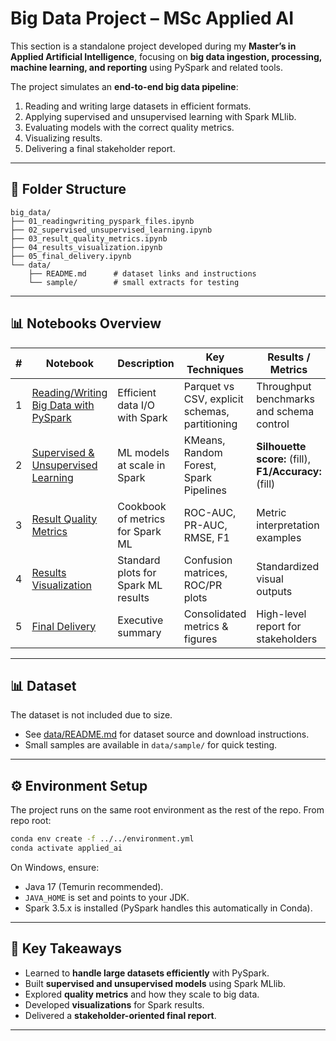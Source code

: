 # Big Data Project – MSc Applied AI

This section is a standalone project developed during my **Master’s in Applied Artificial Intelligence**, focusing on **big data ingestion, processing, machine learning, and reporting** using PySpark and related tools.  

The project simulates an **end-to-end big data pipeline**:  
1. Reading and writing large datasets in efficient formats.  
2. Applying supervised and unsupervised learning with Spark MLlib.  
3. Evaluating models with the correct quality metrics.  
4. Visualizing results.  
5. Delivering a final stakeholder report.  

---

## 📂 Folder Structure

```
big_data/
├── 01_readingwriting_pyspark_files.ipynb
├── 02_supervised_unsupervised_learning.ipynb
├── 03_result_quality_metrics.ipynb
├── 04_results_visualization.ipynb
├── 05_final_delivery.ipynb
└── data/
    ├── README.md      # dataset links and instructions
    └── sample/        # small extracts for testing
```

---

## 📊 Notebooks Overview

| # | Notebook | Description | Key Techniques | Results / Metrics |
|---|----------|-------------|----------------|------------------|
| 1 | [Reading/Writing Big Data with PySpark](01_readingwriting_pyspark_files.ipynb) | Efficient data I/O with Spark | Parquet vs CSV, explicit schemas, partitioning | Throughput benchmarks and schema control |
| 2 | [Supervised & Unsupervised Learning](02_supervised_unsupervised_learning.ipynb) | ML models at scale in Spark | KMeans, Random Forest, Spark Pipelines | **Silhouette score:** (fill), **F1/Accuracy:** (fill) |
| 3 | [Result Quality Metrics](03_result_quality_metrics.ipynb) | Cookbook of metrics for Spark ML | ROC-AUC, PR-AUC, RMSE, F1 | Metric interpretation examples |
| 4 | [Results Visualization](04_results_visualization.ipynb) | Standard plots for Spark ML results | Confusion matrices, ROC/PR plots | Standardized visual outputs |
| 5 | [Final Delivery](05_final_delivery.ipynb) | Executive summary | Consolidated metrics & figures | High-level report for stakeholders |

---

## 📊 Dataset
The dataset is not included due to size.  

- See [data/README.md](data/README.md) for dataset source and download instructions.  
- Small samples are available in `data/sample/` for quick testing.  

---

## ⚙️ Environment Setup

The project runs on the same root environment as the rest of the repo. From repo root:

```bash
conda env create -f ../../environment.yml
conda activate applied_ai
```

On Windows, ensure:  
- Java 17 (Temurin recommended).  
- `JAVA_HOME` is set and points to your JDK.  
- Spark 3.5.x is installed (PySpark handles this automatically in Conda).  

---

## 📌 Key Takeaways
- Learned to **handle large datasets efficiently** with PySpark.  
- Built **supervised and unsupervised models** using Spark MLlib.  
- Explored **quality metrics** and how they scale to big data.  
- Developed **visualizations** for Spark results.  
- Delivered a **stakeholder-oriented final report**.  

---

